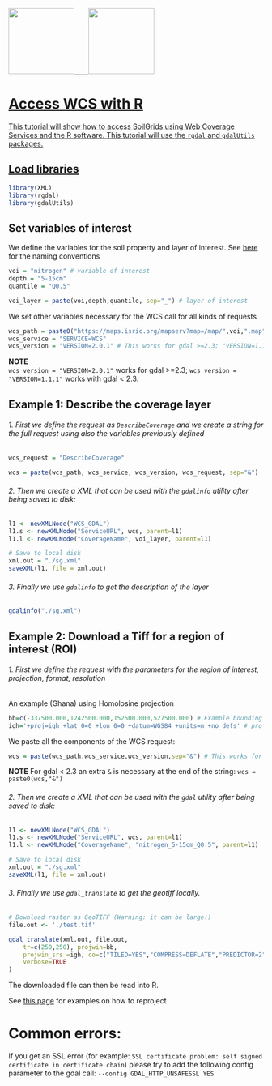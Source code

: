 <a href="https://www.isric.org" rel="isric.org"> <img src="https://www.isric.org/themes/custom/basic/logo.svg"  height="130"> &nbsp;&nbsp;&nbsp;&nbsp;&nbsp;
<a href="https://soilgrids.org" rel="soilgrids.org"> <img src="https://www.isric.org/sites/default/files/styles/gallery_big_image_900x700/public/SoilGrids_banner_web.png"  height="130">

# Access WCS with R
This tutorial will show how to access SoilGrids using Web Coverage Services and the R software. This tutorial will use the `rgdal` and `gdalUtils` packages.


## Load libraries

```R
library(XML)
library(rgdal)
library(gdalUtils)
```

## Set variables of interest

We define the variables for the soil property and layer of interest. See [here](https://www.isric.org/explore/soilgrids/faq-soilgrids#What_do_the_filename_codes_mean) for the naming conventions

```R
voi = "nitrogen" # variable of interest
depth = "5-15cm"
quantile = "Q0.5"

voi_layer = paste(voi,depth,quantile, sep="_") # layer of interest 
```

We set other variables necessary for the WCS call for all kinds of requests

```R
wcs_path = paste0("https://maps.isric.org/mapserv?map=/map/",voi,".map") # Path to the WCS. See maps.isric.org
wcs_service = "SERVICE=WCS"
wcs_version = "VERSION=2.0.1" # This works for gdal >=2.3; "VERSION=1.1.1" works with gdal < 2.3.
```

**NOTE**  
`wcs_version = "VERSION=2.0.1"` works for gdal >=2.3; `wcs_version = "VERSION=1.1.1"` works with gdal < 2.3.

## Example 1: Describe the coverage layer
###### 1. First we define the request as `DescribeCoverage` and we create a string for the full request using also the variables previously defined

```R
wcs_request = "DescribeCoverage" 

wcs = paste(wcs_path, wcs_service, wcs_version, wcs_request, sep="&")
```

###### 2. Then we create a XML that can be used with the `gdalinfo` utility after being saved to disk:

```R
l1 <- newXMLNode("WCS_GDAL")
l1.s <- newXMLNode("ServiceURL", wcs, parent=l1)
l1.l <- newXMLNode("CoverageName", voi_layer, parent=l1)

# Save to local disk
xml.out = "./sg.xml"
saveXML(l1, file = xml.out)
```

###### 3. Finally we use `gdalinfo` to get the description of the layer

```R
gdalinfo("./sg.xml")
```

## Example 2: Download a Tiff for a region of interest (ROI)

###### 1. First we define the request with the parameters for the region of interest, projection, format, resolution

An example (Ghana) using Homolosine projection

```R
bb=c(-337500.000,1242500.000,152500.000,527500.000) # Example bounding box (homolosine)
igh='+proj=igh +lat_0=0 +lon_0=0 +datum=WGS84 +units=m +no_defs' # proj string for Homolosine projection
```

We paste all the components of the WCS request:

```R
wcs = paste(wcs_path,wcs_service,wcs_version,sep="&") # This works for gdal >= 2.3

```

**NOTE**
For gdal < 2.3 an extra `&` is necessary at the end of the string: `wcs = paste0(wcs,"&")`

###### 2. Then we create a XML that can be used with the `gdal` utility after being saved to disk:
```R
l1 <- newXMLNode("WCS_GDAL")
l1.s <- newXMLNode("ServiceURL", wcs, parent=l1)
l1.l <- newXMLNode("CoverageName", "nitrogen_5-15cm_Q0.5", parent=l1)

# Save to local disk
xml.out = "./sg.xml"
saveXML(l1, file = xml.out)
```
###### 3. Finally we use `gdal_translate` to get the geotiff locally.

```R
# Download raster as GeoTIFF (Warning: it can be large!)
file.out <- './test.tif'

gdal_translate(xml.out, file.out,
    tr=c(250,250), projwin=bb,
    projwin_srs =igh, co=c("TILED=YES","COMPRESS=DEFLATE","PREDICTOR=2","BIGTIFF=YES"),
    verbose=TRUE
)
```

The downloaded file can then be read into R. 


See [this page](https://www.isric.org/explore/soilgrids/soilgrids-access) for examples on how to reproject 


# Common errors:
If you get an SSL error (for example: `SSL certificate problem: self signed certificate in certificate chain`) please try to add the following config parameter to the gdal call: `--config GDAL_HTTP_UNSAFESSL YES`

